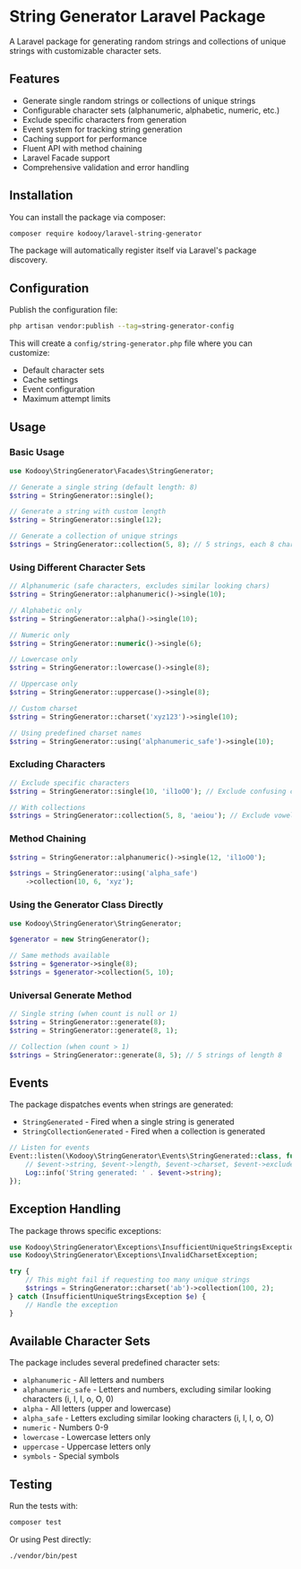 # String Generator Laravel Package

A Laravel package for generating random strings and collections of unique strings with customizable character sets.

## Features

- Generate single random strings or collections of unique strings
- Configurable character sets (alphanumeric, alphabetic, numeric, etc.)
- Exclude specific characters from generation
- Event system for tracking string generation
- Caching support for performance
- Fluent API with method chaining
- Laravel Facade support
- Comprehensive validation and error handling

## Installation

You can install the package via composer:

```bash
composer require kodooy/laravel-string-generator
```

The package will automatically register itself via Laravel's package discovery.

## Configuration

Publish the configuration file:

```bash
php artisan vendor:publish --tag=string-generator-config
```

This will create a `config/string-generator.php` file where you can customize:

- Default character sets
- Cache settings
- Event configuration
- Maximum attempt limits

## Usage

### Basic Usage

```php
use Kodooy\StringGenerator\Facades\StringGenerator;

// Generate a single string (default length: 8)
$string = StringGenerator::single();

// Generate a string with custom length
$string = StringGenerator::single(12);

// Generate a collection of unique strings
$strings = StringGenerator::collection(5, 8); // 5 strings, each 8 characters long
```

### Using Different Character Sets

```php
// Alphanumeric (safe characters, excludes similar looking chars)
$string = StringGenerator::alphanumeric()->single(10);

// Alphabetic only
$string = StringGenerator::alpha()->single(10);

// Numeric only
$string = StringGenerator::numeric()->single(6);

// Lowercase only
$string = StringGenerator::lowercase()->single(8);

// Uppercase only
$string = StringGenerator::uppercase()->single(8);

// Custom charset
$string = StringGenerator::charset('xyz123')->single(10);

// Using predefined charset names
$string = StringGenerator::using('alphanumeric_safe')->single(10);
```

### Excluding Characters

```php
// Exclude specific characters
$string = StringGenerator::single(10, 'il1oO0'); // Exclude confusing characters

// With collections
$strings = StringGenerator::collection(5, 8, 'aeiou'); // Exclude vowels
```

### Method Chaining

```php
$string = StringGenerator::alphanumeric()->single(12, 'il1oO0');

$strings = StringGenerator::using('alpha_safe')
    ->collection(10, 6, 'xyz');
```

### Using the Generator Class Directly

```php
use Kodooy\StringGenerator\StringGenerator;

$generator = new StringGenerator();

// Same methods available
$string = $generator->single(8);
$strings = $generator->collection(5, 10);
```

### Universal Generate Method

```php
// Single string (when count is null or 1)
$string = StringGenerator::generate(8);
$string = StringGenerator::generate(8, 1);

// Collection (when count > 1)
$strings = StringGenerator::generate(8, 5); // 5 strings of length 8
```

## Events

The package dispatches events when strings are generated:

- `StringGenerated` - Fired when a single string is generated
- `StringCollectionGenerated` - Fired when a collection is generated

```php
// Listen for events
Event::listen(\Kodooy\StringGenerator\Events\StringGenerated::class, function ($event) {
    // $event->string, $event->length, $event->charset, $event->exclude
    Log::info('String generated: ' . $event->string);
});
```

## Exception Handling

The package throws specific exceptions:

```php
use Kodooy\StringGenerator\Exceptions\InsufficientUniqueStringsException;
use Kodooy\StringGenerator\Exceptions\InvalidCharsetException;

try {
    // This might fail if requesting too many unique strings
    $strings = StringGenerator::charset('ab')->collection(100, 2);
} catch (InsufficientUniqueStringsException $e) {
    // Handle the exception
}
```

## Available Character Sets

The package includes several predefined character sets:

- `alphanumeric` - All letters and numbers
- `alphanumeric_safe` - Letters and numbers, excluding similar looking characters (i, l, I, o, O, 0)
- `alpha` - All letters (upper and lowercase)
- `alpha_safe` - Letters excluding similar looking characters (i, l, I, o, O)
- `numeric` - Numbers 0-9
- `lowercase` - Lowercase letters only
- `uppercase` - Uppercase letters only
- `symbols` - Special symbols

## Testing

Run the tests with:

```bash
composer test
```

Or using Pest directly:

```bash
./vendor/bin/pest
```
